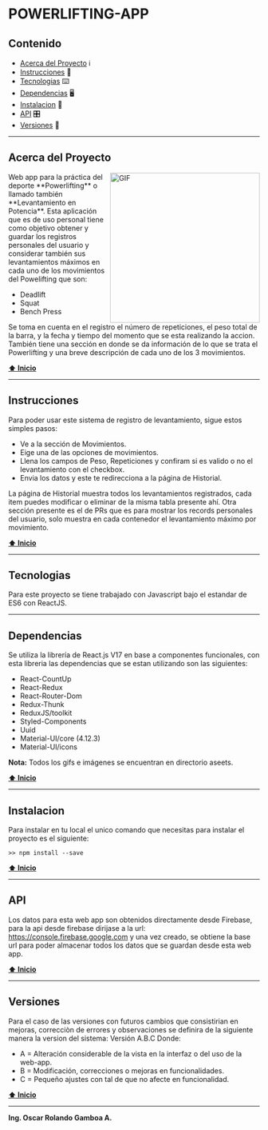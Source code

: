 # POWERLIFTING-APP

## Contenido

- [Acerca del Proyecto](#acerca-del-proyecto) :information_source:
- [Instrucciones](#instrucciones) :page_with_curl:
- [Tecnologias](#tecnologias) :keyboard:
- [Dependencias](#dependencias) :desktop_computer:
- [Instalacion](#instalacion) 💾
- [API](#api) 🎛️
- [Versiones](#versiones) :pushpin:

***

## Acerca del Proyecto

<img align="right" alt="GIF" width="300px" src="https://giphy.com/embed/7jTs1C1JiDchQmoRMr" />
Web app para la práctica del deporte **Powerlifting** o llamado también **Levantamiento en Potencia**.
Esta aplicación que es de uso personal tiene como objetivo obtener y guardar los registros personales del usuario y considerar 
también sus levantamientos máximos en cada uno de los movimientos del Powelifting que son:

* Deadlift
* Squat
* Bench Press

Se toma en cuenta en el registro el número de repeticiones, el peso total de la barra, y la fecha y tiempo 
del momento que se esta realizando la accion.
También tiene una sección en donde se da información de lo que se trata el Powerlifting y una breve descripción de cada uno de los 3 movimientos.

**[⬆ Inicio](#contenido)**
***

## Instrucciones
Para poder usar este sistema de registro de levantamiento, sigue estos simples pasos:
* Ve a la sección de Movimientos.
* Eige una de las opciones de movimientos.
* Llena los campos de Peso, Repeticiones y confiram si es valido o no el levantamiento con el checkbox.
* Envia los datos y este te redirecciona a la página de Historial.

La página de Historial muestra todos los levantamientos registrados, cada item puedes modificar o eliminar de la misma tabla presente ahí.
Otra sección presente es el de PRs que es para mostrar los records personales del usuario, solo muestra en cada contenedor el levantamiento máximo por movimiento.

**[⬆ Inicio](#contenido)**
***

## Tecnologias
Para este proyecto se tiene trabajado con Javascript bajo el estandar de ES6 con ReactJS.
***

## Dependencias
Se utiliza la librería de React.js V17 en base a componentes funcionales, con esta libreria las dependencias que se estan utilizando son las siguientes:
* React-CountUp
* React-Redux
* React-Router-Dom
* Redux-Thunk
* ReduxJS/toolkit
* Styled-Components
* Uuid
* Material-UI/core (4.12.3)
* Material-UI/icons

**Nota:** Todos los gifs e imágenes se encuentran en directorio aseets.

**[⬆ Inicio](#contenido)**
***

## Instalacion
Para instalar en tu local el unico comando que necesitas para instalar el proyecto es el siguiente:

`>> npm install --save`

**[⬆ Inicio](#contenido)**
***

## API
Los datos para esta web app son obtenidos directamente desde Firebase, para la api desde firebase dirijase a la url: https://console.firebase.google.com
y una vez creado, se obtiene la base url para poder almacenar todos los datos que se guardan desde esta web app.

**[⬆ Inicio](#contenido)**
***

## Versiones
Para el caso de las versiones con futuros cambios que consistirian en mejoras, correcciòn de errores y observaciones se definira de la siguiente manera la version del sistema:
Versión A.B.C
Donde:
 - A = Alteración considerable de la vista en la interfaz o del uso de la web-app.
 - B = Modificación, correcciones o mejoras en funcionalidades.
 - C = Pequeño ajustes con tal de que no afecte en funcionalidad.

**[⬆ Inicio](#contenido)**
***

**Ing. Oscar Rolando Gamboa A.**
